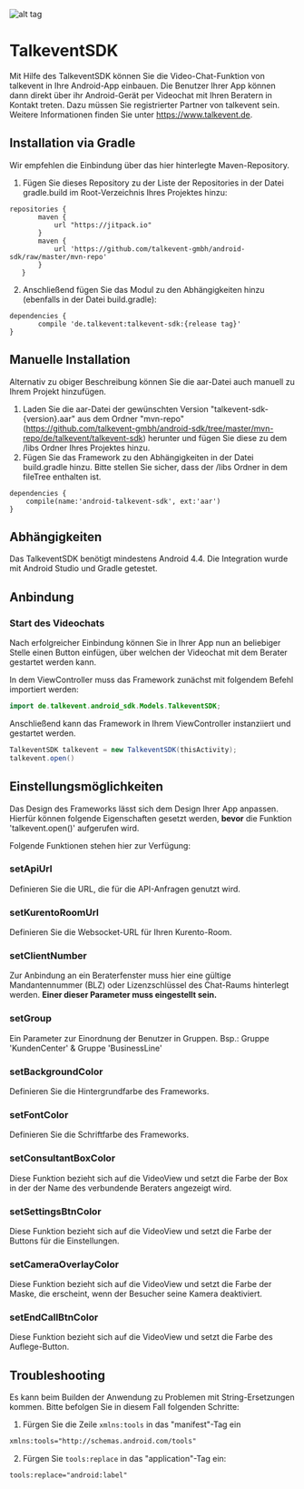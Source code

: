 ![alt tag](http://www.talkevent.de/wp-content/uploads/2015/07/talkevent_altern_logo_noclaim.png)

# TalkeventSDK

Mit Hilfe des TalkeventSDK können Sie die Video-Chat-Funktion von talkevent in Ihre Android-App einbauen. Die Benutzer Ihrer App können dann direkt über ihr Android-Gerät per Videochat mit Ihren Beratern in Kontakt treten.
Dazu müssen Sie registrierter Partner von talkevent sein. Weitere Informationen finden Sie unter https://www.talkevent.de.

## Installation via Gradle

Wir empfehlen die Einbindung über das hier hinterlegte Maven-Repository. 

1. Fügen Sie dieses Repository zu der Liste der Repositories in der Datei gradle.build im Root-Verzeichnis Ihres Projektes hinzu:
```
repositories {
       maven {
           url "https://jitpack.io"
       }
       maven {
           url 'https://github.com/talkevent-gmbh/android-sdk/raw/master/mvn-repo'
       }
   }
```

2. Anschließend fügen Sie das Modul zu den Abhängigkeiten hinzu (ebenfalls in der Datei build.gradle):
```
dependencies {
       compile 'de.talkevent:talkevent-sdk:{release tag}'
}
```

## Manuelle Installation

Alternativ zu obiger Beschreibung können Sie die aar-Datei auch manuell zu Ihrem Projekt hinzufügen. 

1. Laden Sie die aar-Datei der gewünschten Version "talkevent-sdk-{version}.aar" aus dem Ordner "mvn-repo"(https://github.com/talkevent-gmbh/android-sdk/tree/master/mvn-repo/de/talkevent/talkevent-sdk) herunter und fügen Sie diese zu dem /libs Ordner Ihres Projektes hinzu.
2. Fügen Sie das Framework zu den Abhängigkeiten in der Datei build.gradle hinzu. Bitte stellen Sie sicher, dass der /libs Ordner in dem fileTree enthalten ist.

```
dependencies {
    compile(name:'android-talkevent-sdk', ext:'aar')
}
```

## Abhängigkeiten

Das TalkeventSDK benötigt mindestens Android 4.4.
Die Integration wurde mit Android Studio und Gradle getestet. 

## Anbindung 

### Start des Videochats

Nach erfolgreicher Einbindung können Sie in Ihrer App nun an beliebiger Stelle einen Button einfügen, über welchen der Videochat mit dem Berater gestartet werden kann. 

In dem ViewController muss das Framework zunächst mit folgendem Befehl importiert werden:

```java
import de.talkevent.android_sdk.Models.TalkeventSDK;
```

Anschließend kann das Framework in Ihrem ViewController instanziiert und gestartet werden.

```java
TalkeventSDK talkevent = new TalkeventSDK(thisActivity);
talkevent.open()
```

## Einstellungsmöglichkeiten

Das Design des Frameworks lässt sich dem Design Ihrer App anpassen. Hierfür können folgende Eigenschaften gesetzt werden, <b>bevor</b> die Funktion 'talkevent.open()' aufgerufen wird.

Folgende Funktionen stehen hier zur Verfügung:

### setApiUrl

Definieren Sie die URL, die für die API-Anfragen genutzt wird.

### setKurentoRoomUrl

Definieren Sie die Websocket-URL für Ihren Kurento-Room.

### setClientNumber

Zur Anbindung an ein Beraterfenster muss hier eine gültige Mandantennummer (BLZ) oder Lizenzschlüssel des Chat-Raums hinterlegt werden.
<b>Einer dieser Parameter muss eingestellt sein.</b>

### setGroup

Ein Parameter zur Einordnung der Benutzer in Gruppen.
Bsp.: Gruppe 'KundenCenter' & Gruppe 'BusinessLine'

### setBackgroundColor

Definieren Sie die Hintergrundfarbe des Frameworks.

### setFontColor

Definieren Sie die Schriftfarbe des Frameworks.

### setConsultantBoxColor

Diese Funktion bezieht sich auf die VideoView und setzt die Farbe der Box in der der Name des verbundende Beraters angezeigt wird.

### setSettingsBtnColor

Diese Funktion bezieht sich auf die VideoView und setzt die Farbe der Buttons für die Einstellungen.

### setCameraOverlayColor

Diese Funktion bezieht sich auf die VideoView und setzt die Farbe der Maske, die erscheint, wenn der Besucher seine Kamera deaktiviert.

### setEndCallBtnColor

Diese Funktion bezieht sich auf die VideoView und setzt die Farbe des Auflege-Button.

## Troubleshooting

Es kann beim Builden der Anwendung zu Problemen mit String-Ersetzungen kommen. Bitte befolgen Sie in diesem Fall folgenden Schritte: 

1. Fürgen Sie die Zeile `xmlns:tools` in das "manifest"-Tag ein

```xml
xmlns:tools="http://schemas.android.com/tools"
```

2. Fürgen Sie `tools:replace` in das "application"-Tag ein:

```xml
tools:replace="android:label"
```
